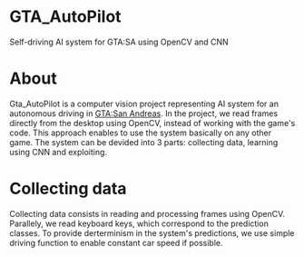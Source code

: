# GTA_AutoPilot
Self-driving AI system for GTA:SA using OpenCV and CNN
# About
Gta_AutoPilot is a computer vision project representing AI system for an autonomous driving in [GTA:San Andreas](https://en.wikipedia.org/wiki/Grand_Theft_Auto:_San_Andreas). In the project, we read frames directly from the desktop using OpenCV, instead of working with the game's code. This approach enables to use the system basically on any other game. The system can be devided into 3 parts: collecting data, learning using CNN and exploiting.
# Collecting data
Collecting data consists in reading and processing frames using OpenCV. Parallely, we read keyboard keys, which correspond to the prediction classes. To provide derterminism in the system's predictions, we use simple driving function to enable constant car speed if possible.
